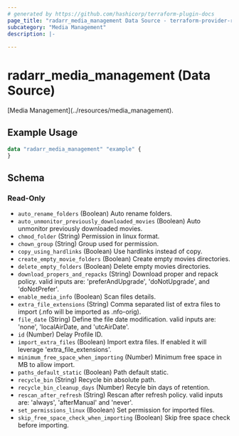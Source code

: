 ```yaml
---
# generated by https://github.com/hashicorp/terraform-plugin-docs
page_title: "radarr_media_management Data Source - terraform-provider-radarr"
subcategory: "Media Management"
description: |-
  
---
```


# radarr_media_management (Data Source)

<!-- subcategory:Media Management -->[Media Management](../resources/media_management).

## Example Usage

```terraform
data "radarr_media_management" "example" {
}
```

<!-- schema generated by tfplugindocs -->
## Schema

### Read-Only

- `auto_rename_folders` (Boolean) Auto rename folders.
- `auto_unmonitor_previously_downloaded_movies` (Boolean) Auto unmonitor previously downloaded movies.
- `chmod_folder` (String) Permission in linux format.
- `chown_group` (String) Group used for permission.
- `copy_using_hardlinks` (Boolean) Use hardlinks instead of copy.
- `create_empty_movie_folders` (Boolean) Create empty movies directories.
- `delete_empty_folders` (Boolean) Delete empty movies directories.
- `download_propers_and_repacks` (String) Download proper and repack policy. valid inputs are: 'preferAndUpgrade', 'doNotUpgrade', and 'doNotPrefer'.
- `enable_media_info` (Boolean) Scan files details.
- `extra_file_extensions` (String) Comma separated list of extra files to import (.nfo will be imported as .nfo-orig).
- `file_date` (String) Define the file date modification. valid inputs are: 'none', 'localAirDate, and 'utcAirDate'.
- `id` (Number) Delay Profile ID.
- `import_extra_files` (Boolean) Import extra files. If enabled it will leverage 'extra_file_extensions'.
- `minimum_free_space_when_importing` (Number) Minimum free space in MB to allow import.
- `paths_default_static` (Boolean) Path default static.
- `recycle_bin` (String) Recycle bin absolute path.
- `recycle_bin_cleanup_days` (Number) Recyle bin days of retention.
- `rescan_after_refresh` (String) Rescan after refresh policy. valid inputs are: 'always', 'afterManual' and 'never'.
- `set_permissions_linux` (Boolean) Set permission for imported files.
- `skip_free_space_check_when_importing` (Boolean) Skip free space check before importing.
